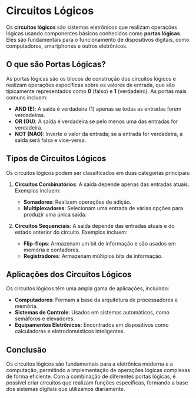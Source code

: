 # Circuitos Lógicos

Os **circuitos lógicos** são sistemas eletrônicos que realizam operações lógicas usando componentes básicos conhecidos como **portas lógicas**. Eles são fundamentais para o funcionamento de dispositivos digitais, como computadores, smartphones e outros eletrônicos.

## O que são Portas Lógicas?

As portas lógicas são os blocos de construção dos circuitos lógicos e realizam operações específicas sobre os valores de entrada, que são tipicamente representados como **0** (falso) e **1** (verdadeiro). As portas mais comuns incluem:

- **AND (E)**: A saída é verdadeira (1) apenas se todas as entradas forem verdadeiras.
- **OR (OU)**: A saída é verdadeira se pelo menos uma das entradas for verdadeira.
- **NOT (NÃO)**: Inverte o valor da entrada; se a entrada for verdadeira, a saída será falsa e vice-versa.

## Tipos de Circuitos Lógicos

Os circuitos lógicos podem ser classificados em duas categorias principais:

1. **Circuitos Combinatórios**: A saída depende apenas das entradas atuais. Exemplos incluem:
   - **Somadores**: Realizam operações de adição.
   - **Multiplexadores**: Selecionam uma entrada de várias opções para produzir uma única saída.

2. **Circuitos Sequenciais**: A saída depende das entradas atuais e do estado anterior do circuito. Exemplos incluem:
   - **Flip-flops**: Armazenam um bit de informação e são usados em memória e contadores.
   - **Registradores**: Armazenam múltiplos bits de informação.

## Aplicações dos Circuitos Lógicos

Os circuitos lógicos têm uma ampla gama de aplicações, incluindo:

- **Computadores**: Formam a base da arquitetura de processadores e memória.
- **Sistemas de Controle**: Usados em sistemas automáticos, como semáforos e elevadores.
- **Equipamentos Eletrônicos**: Encontrados em dispositivos como calculadoras e eletrodomésticos inteligentes.

## Conclusão

Os circuitos lógicos são fundamentais para a eletrônica moderna e a computação, permitindo a implementação de operações lógicas complexas de forma eficiente. Com a combinação de diferentes portas lógicas, é possível criar circuitos que realizam funções específicas, formando a base dos sistemas digitais que utilizamos diariamente.
